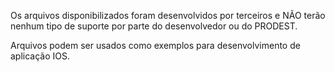Os arquivos disponibilizados foram desenvolvidos por terceiros e NÃO terão nenhum tipo de suporte por parte do desenvolvedor ou do PRODEST.

Arquivos podem ser usados como exemplos para desenvolvimento de aplicação IOS.
